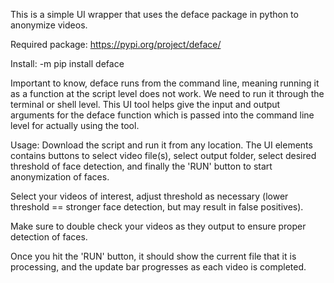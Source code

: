 This is a simple UI wrapper that uses the deface package in python to anonymize videos. 

Required package: https://pypi.org/project/deface/

Install:  -m pip install deface

Important to know, deface runs from the command line, meaning running it as a function at the script level does not work. We need to run it through the terminal or shell level.
This UI tool helps give the input and output arguments for the deface function which is passed into the command line level for actually using the tool.


Usage:
Download the script and run it from any location. 
The UI elements contains buttons to select video file(s), select output folder, select desired threshold of face detection, and finally the 'RUN' button to start anonymization of faces.

Select your videos of interest, adjust threshold as necessary (lower threshold == stronger face detection, but may result in false positives).

Make sure to double check your videos as they output to ensure proper detection of faces. 

Once you hit the 'RUN' button, it should show the current file that it is processing, and the update bar progresses as each video is completed. 
